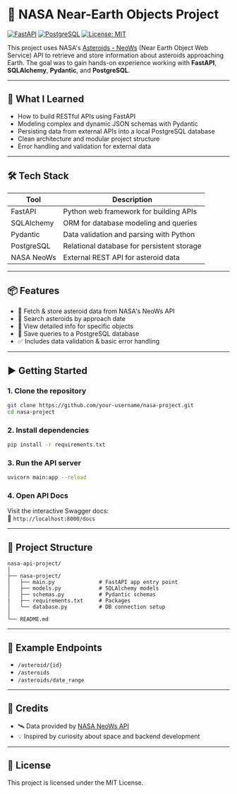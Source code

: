 # 🚀 NASA Near-Earth Objects Project

[![FastAPI](https://img.shields.io/badge/FastAPI-0.100+-green)](https://fastapi.tiangolo.com/)
[![PostgreSQL](https://img.shields.io/badge/PostgreSQL-15-blue)](https://www.postgresql.org/)
[![License: MIT](https://img.shields.io/badge/License-MIT-yellow.svg)](https://opensource.org/licenses/MIT)

This project uses NASA's [Asteroids - NeoWs](https://api.nasa.gov/) (Near Earth Object Web Service) API to retrieve and store information about asteroids approaching Earth. The goal was to gain hands-on experience working with **FastAPI**, **SQLAlchemy**, **Pydantic**, and **PostgreSQL**.

---

## 🧠 What I Learned

- How to build RESTful APIs using FastAPI
- Modeling complex and dynamic JSON schemas with Pydantic
- Persisting data from external APIs into a local PostgreSQL database
- Clean architecture and modular project structure
- Error handling and validation for external data

---

## 🛠️ Tech Stack

| Tool        | Description                                |
|-------------|--------------------------------------------|
| FastAPI     | Python web framework for building APIs     |
| SQLAlchemy  | ORM for database modeling and queries      |
| Pydantic    | Data validation and parsing with Python    |
| PostgreSQL  | Relational database for persistent storage |
| NASA NeoWs  | External REST API for asteroid data        |

---

## 📦 Features

- 🔭 Fetch & store asteroid data from NASA's NeoWs API
- 📅 Search asteroids by approach date
- 🔎 View detailed info for specific objects
- 💾 Save queries to a PostgreSQL database
- ✅ Includes data validation & basic error handling

---

## ▶️ Getting Started

### 1. Clone the repository

```bash
git clone https://github.com/your-username/nasa-project.git
cd nasa-project
```

### 2. Install dependencies

```bash
pip install -r requirements.txt
```

### 3. Run the API server

```bash
uvicorn main:app --reload
```

### 4. Open API Docs

Visit the interactive Swagger docs:  
📍 `http://localhost:8000/docs`

---

## 📁 Project Structure

```
nasa-api-project/
│
├── nasa-project/
│   ├── main.py              # FastAPI app entry point
│   ├── models.py            # SQLAlchemy models
│   ├── schemas.py           # Pydantic schemas
|   ├── requirements.txt     # Packages
│   └── database.py          # DB connection setup 
│
└── README.md
```

---

## 🔗 Example Endpoints

- `/asteroid/{id}`
- `/asteroids`
- `/asteroids/date_range`

---

## 🌌 Credits

- 🛰️ Data provided by [NASA NeoWs API](https://api.nasa.gov/)
- 💡 Inspired by curiosity about space and backend development

---

## 📄 License

This project is licensed under the MIT License.